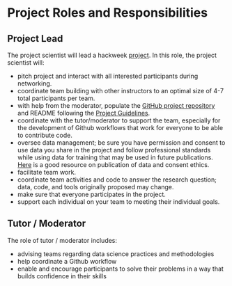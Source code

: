 # Project Roles and Responsibilities

## Project Lead

The project scientist will lead a hackweek [project](https://icesat-2hackweek.github.io/wiki/project_guidelines.html). In this role, the project scientist will: 

* pitch project and interact with all interested participants during networking.
* coordinate team building with other instructors to an optimal size of 4-7 total participants per team.  
* with help from the moderator, populate the [GitHub project repository](https://icesat-2hackweek.github.io/wiki/github_project_management.html) and README following the [Project Guidelines](https://icesat-2hackweek.github.io/wiki/project_guidelines.html). 
* coordinate with the tutor/moderator to support the team, especially for the development of Github workflows that work for everyone to be able to contribute code. 
* oversee data management; be sure you have permission and consent to use data you share in the project and follow professional standards while using data for training that may be used in future publications. [Here](https://ethics.agu.org/) is a good resource on publication of data and consent ethics. 
* facilitate team work.
* coordinate team activities and code to answer the research question; data, code, and tools originally proposed may change.    
* make sure that everyone participates in the project.  
* support each individual on your team to meeting their individual goals.

## Tutor / Moderator

The role of tutor / moderator includes:

* advising teams regarding data science practices and methodologies
* help coordinate a Github workflow
* enable and encourage participants to solve their problems in a way that builds confidence in their skills 
